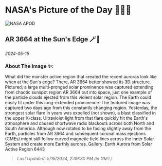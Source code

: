 
# NASA's Picture of the Day 🧑‍🚀💫

  ![NASA APOD](https://apod.nasa.gov/apod/image/2405/AR3664Prom_Voltmer_1728.jpg)
  
  ## AR 3664 at the Sun's Edge 🪄🌌
  
  _2024-05-15_
  
  ### About The Image ✨: 
  
  What did the monster active region that created the recent auroras look like when at the Sun's edge? There, AR 3664 better showed its 3D structure. Pictured, a large multi-pronged solar prominence was captured extending from chaotic sunspot region AR 3664 out into space, just one example of the particle clouds ejected from this violent solar region. The Earth could easily fit under this long-extended prominence.  The featured image was captured two days ago from this constantly changing region. Yesterday, the strongest solar flare in years was expelled (not shown), a blast classified in the upper X-class. Ultraviolet light from that flare quickly hit the Earth's atmosphere and caused shortwave radio blackouts across both North and South America. Although now rotated to be facing slightly away from the Earth, particles from AR 3664 and subsequent coronal mass ejections (CMEs) might still follow curved magnetic field lines across the inner Solar System and create more Earthly auroras.    Gallery: Earth Aurora from Solar Active Region 6443
  
  
  
  > _Last Updated: 5/15/2024, 2:09:30 PM (in GMT)_
  